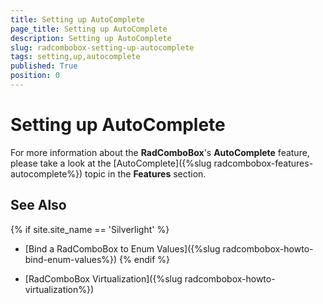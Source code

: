 ```yaml
---
title: Setting up AutoComplete
page_title: Setting up AutoComplete
description: Setting up AutoComplete
slug: radcombobox-setting-up-autocomplete
tags: setting,up,autocomplete
published: True
position: 0
---
```


# Setting up AutoComplete

For more information about the __RadComboBox__'s __AutoComplete__ feature, please take a look at the [AutoComplete]({%slug radcombobox-features-autocomplete%}) topic in the __Features__ section.

## See Also

{% if site.site_name == 'Silverlight' %}
 * [Bind a RadComboBox to Enum Values]({%slug radcombobox-howto-bind-enum-values%})
{% endif %}

 * [RadComboBox Virtualization]({%slug radcombobox-howto-virtualization%})